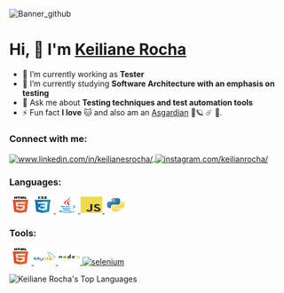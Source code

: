 ![Banner_github](https://github.com/KeilianeRocha/KeilianeRocha/assets/109313933/d61d689c-4534-4f81-83fc-997fe8eb7564)

# Hi, 👋 I'm [Keiliane Rocha](https://www.linkedin.com/in/keilianesrocha/)

- 🔭 I’m currently working as **Tester**
- 🌱 I’m currently studying **Software Architecture with an emphasis on testing**
- 💬 Ask me about **Testing techniques and test automation tools**
- ⚡ Fun fact **I love** 🐱 and also am an [Asgardian](https://asgardia.space/en/) 🌠🪐 ☄️ 🖖.

<!DOCTYPE html>
<html lang="en">
<head>
    <meta charset="UTF-8">
    <meta http-equiv="X-UA-Compatible" content="IE=edge">
    <meta name="viewport" content="width=device-width, initial-scale=1.0">
</head>
<body>

<div>
    <h3 align="left">Connect with me:</h3>
    <p align="left">
        <a href="https://www.linkedin.com/in/keilianesrocha/" target="blank">
            <img align="center" src="https://raw.githubusercontent.com/rahuldkjain/github-profile-readme-generator/master/src/images/icons/Social/linked-in-alt.svg" alt="www.linkedin.com/in/keilianesrocha/" height="30" width="40" />
        </a>
        <a href="https://www.instagram.com/keilianrocha/" target="blank">
            <img align="center" src="https://raw.githubusercontent.com/rahuldkjain/github-profile-readme-generator/master/src/images/icons/Social/instagram.svg" alt="instagram.com/keilianrocha/" height="30" width="40" />
        </a>
    </p>
    <h3 align="left">Languages:</h3>
    <p>
        <img align="left" alt="Keila-HTML" height="30" width="40" src="https://raw.githubusercontent.com/devicons/devicon/master/icons/html5/html5-original-wordmark.svg">
        <a href="https://www.w3schools.com/css/" target="_blank" rel="noreferrer">
            <img src="https://raw.githubusercontent.com/devicons/devicon/master/icons/css3/css3-original-wordmark.svg" alt="css3" width="40" height="30"/>
        </a>
        <a href="https://www.java.com" target="_blank" rel="noreferrer">
            <img src="https://raw.githubusercontent.com/devicons/devicon/master/icons/java/java-original.svg" alt="java" width="40" height="30"/>
        </a>
        <a href="https://developer.mozilla.org/en-US/docs/Web/JavaScript" target="_blank" rel="noreferrer">
            <img src="https://raw.githubusercontent.com/devicons/devicon/master/icons/javascript/javascript-original.svg" alt="javascript" width="40" height="30"/>
        </a>
        <a href="https://www.python.org" target="_blank" rel="noreferrer">
            <img src="https://raw.githubusercontent.com/devicons/devicon/master/icons/python/python-original.svg" alt="python" width="40" height="30"/>
        </a>
    </p>
    <h3 align="left">Tools:</h3>
    <p>
        <a href="https://www.cypress.io" target="_blank" rel="noreferrer">
            <img src="https://raw.githubusercontent.com/devicons/devicon/master/icons/html5/html5-original-wordmark.svg" alt="html5" width="40" height="30"/>
        </a>
        <a href="https://www.mysql.com/" target="_blank" rel="noreferrer">
            <img src="https://raw.githubusercontent.com/devicons/devicon/master/icons/mysql/mysql-original-wordmark.svg" alt="mysql" width="40" height="30"/>
        </a>
        <a href="https://nodejs.org" target="_blank" rel="noreferrer">
            <img src="https://raw.githubusercontent.com/devicons/devicon/master/icons/nodejs/nodejs-original-wordmark.svg" alt="nodejs" width="40" height="30"/>
        </a>
        <a href="https://www.selenium.dev" target="_blank" rel="noreferrer">
            <img src="https://raw.githubusercontent.com/detain/svg-logos/780f25886640cef088af994181646db2f6b1a3f8/svg/selenium-logo.svg" alt="selenium" width="40" height="30"/>
        </a>
    </p>
    <img src="https://github-readme-stats.vercel.app/api/top-langs/?username=KeilianeRocha&layout=compact&theme=synthwave" alt="Keiliane Rocha's Top Languages" width="350" height="550">
</div>

</body>
</html>

                   


 
